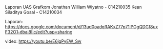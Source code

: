 Laporan UAS Grafkom
Jonathan William Wiyatno - C14210035
Kean Siladitya Gosal - C14210034

Laporan:
https://docs.google.com/document/d/13ud0oadqRAKxZ77p71lPGgQDGf8uxF32O1-dbai8IIc/edit?usp=sharing

video:
https://youtu.be/E6igPyEW_Sw
